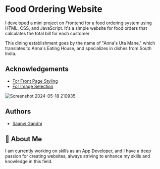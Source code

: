 # Food Ordering Website
I developed a mini project on Frontend for a food ordering system using HTML, CSS, and JavaScript.
It's a simple website for food orders that calculates the total bill for each customer

This dining establishment goes by the name of "Anna's Uta Mane," which translates to Anna's Eating House, and specializes in dishes from South India.
## Acknowledgements

 - [For Front Page Styling](https://youtu.be/q5zT3S6BWN8?si=Q3F1opzbFAR93qrG)
 - [For Image Selection](https://in.pinterest.com/)



![Screenshot 2024-05-18 210935](https://github.com/Gandhisaanvi/Frontend-Project/assets/126311321/f2799f92-cf8d-43c4-ad0a-68aa15bd3866)




## Authors

- [Saanvi Gandhi](https://github.com/Gandhisaanvi)


## 🚀 About Me
I am currently working on skills as an App Developer, and I have a deep passion for creating websites, always striving to enhance my skills and knowledge in this field.
